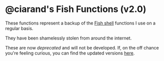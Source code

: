 @ciarand's Fish Functions (v2.0)
================================

These functions represent a backup of the [Fish shell](http://fishshell.com/)
functions I use on a regular basis.

They have been shamelessly stolen from around the internet.

These are now *deprecated* and will not be developed. If, on the off chance
you're feeling curious, you can find the updated versions [here][].

[here]: https://github.com/ciarand/dotfiles
